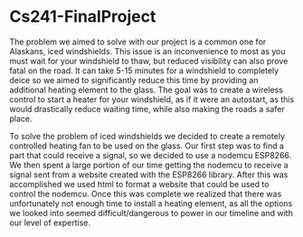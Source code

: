 # Cs241-FinalProject

   The problem we aimed to solve with our project is a common one for Alaskans, iced windshields. This issue is an inconvenience to most as you must wait for your windshield to thaw, but reduced visibility can also prove fatal on the road. It can take 5-15 minutes for a windshield to completely deice so we aimed to significantly reduce this time by providing an additional heating element to the glass. The goal was to create a wireless control to start a heater for your windshield, as if it were an autostart, as this would drastically reduce waiting time, while also making the roads a safer place.

   To solve the problem of iced windshields we decided to create a remotely controlled heating fan to be used on the glass. Our first step was to find a part that could receive a signal, so we decided to use a nodemcu ESP8266. We then spent a large portion of our time getting the nodemcu to receive a signal sent from a website created with the ESP8266 library. After this was accomplished we used html to format a website that could be used to control the nodemcu. Once this was complete we realized that there was unfortunately not enough time to install a heating element, as all the options we looked into seemed difficult/dangerous to power in our timeline and with our level of expertise. 
